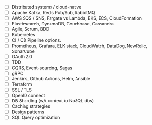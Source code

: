 - [ ] Distributed systems / cloud-native
- [ ] Apache Kafka, Redis Pub/Sub, RabbitMQ
- [ ] AWS SQS / SNS, Fargate vs Lambda, EKS, ECS, CloudFormation
- [ ] Elasticsearch, DynamoDB, Couchbase, Cassandra
- [ ] Agile, Scrum, BDD
- [ ] Kubernetes
- [ ] CI / CD Pipeline options.
- [ ] Prometheus, Grafana, ELK stack, CloudWatch, DataDog, NewRelic, SonarCube
- [ ] OAuth 2.0
- [ ] TDD 
- [ ] CQRS, Event-sourcing, Sagas
- [ ] gRPC
- [ ] Jenkins, Github Actions, Helm, Ansible
- [ ] Terraform
- [ ] SSL / TLS
- [ ] OpenID connect
- [ ] DB Sharding (w/t context to NoSQL dbs)
- [ ] Caching strategies
- [ ] Design patterns
- [ ] SQL Query optimization